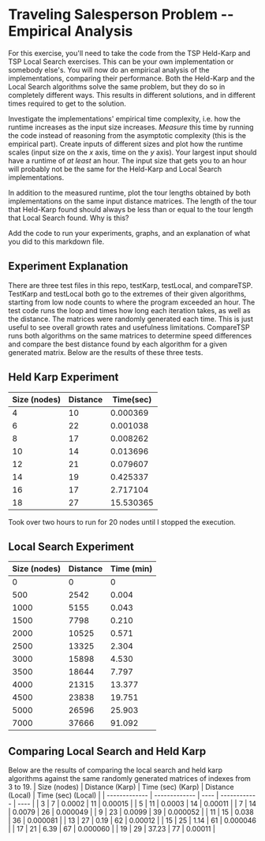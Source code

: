 # Traveling Salesperson Problem -- Empirical Analysis

For this exercise, you'll need to take the code from the TSP Held-Karp and TSP
Local Search exercises. This can be your own implementation or somebody else's.
You will now do an empirical analysis of the implementations, comparing their
performance. Both the Held-Karp and the Local Search algorithms solve the same
problem, but they do so in completely different ways. This results in different
solutions, and in different times required to get to the solution.

Investigate the implementations' empirical time complexity, i.e. how the runtime
increases as the input size increases. *Measure* this time by running the code
instead of reasoning from the asymptotic complexity (this is the empirical
part). Create inputs of different sizes and plot how the runtime scales (input
size on the $x$ axis, time on the $y$ axis). Your largest input should have a
runtime of *at least* an hour. The input size that gets you to an hour will
probably not be the same for the Held-Karp and Local Search implementations.

In addition to the measured runtime, plot the tour lengths obtained by both
implementations on the same input distance matrices. The length of the tour that
Held-Karp found should always be less than or equal to the tour length that
Local Search found. Why is this?

Add the code to run your experiments, graphs, and an explanation of what you did
to this markdown file.

## Experiment Explanation
There are three test files in this repo, testKarp, testLocal, and compareTSP. TestKarp and testLocal both go to the extremes of their given algorithms, starting from low node counts to where the program exceeded an hour. The test code runs the loop and times how long each iteration takes, as well as the distance. The matrices were randomly generated each time. This is just useful to see overall growth rates and usefulness limitations. CompareTSP runs both algorithms on the same matrices to determine speed differences and compare the best distance found by each algorithm for a given generated matrix. Below are the results of these three tests.

## Held Karp Experiment
| Size (nodes) | Distance | Time(sec)|
| ------------- | ------------- | ---- |
|4 |10 |0.000369  |
|6 |22 |0.001038  |
|8 |17 |0.008262  |
|10 |14 |0.013696  |
|12 |21 |0.079607  |
|14 |19 |0.425337  |
|16 |17 |2.717104  |
|18 |27 |15.530365  |

Took over two hours to run for 20 nodes until I stopped the execution.

## Local Search Experiment
| Size (nodes)  | Distance | Time (min) |
| ------------- | ------------- | ---- |
|  0 | 0  | 0 |
|  500 | 2542  | 0.004 |
|  1000 | 5155  |0.043  |
|  1500 | 7798  | 0.210 |
|  2000 | 10525  |0.571  |
|2500	|13325|			2.304|	
|3000	|15898			|4.530|
|3500|	18644		|	7.797|
|4000	|21315	|		13.377|
|4500	|23838|			19.751|
|5000	|26596|			25.903|
|7000 |37666| 91.092|

## Comparing Local Search and Held Karp
Below are the results of comparing the local search and held karp algorithms against the same randomly generated matrices of indexes from 3 to 19.
| Size (nodes)  | Distance (Karp) | Time (sec) (Karp) | Distance (Local) | Time (sec) (Local) |
| ------------- | ------------- | ---- | ------------ | ---- |
| 3   | 7  | 0.0002   | 11  | 0.00015  |
| 5   | 11  | 0.0003   | 14  | 0.00011    |
| 7   | 14  | 0.0079   | 26  | 0.000049   |
| 9   | 23  | 0.0099   | 39  | 0.000052   |
| 11  | 15  | 0.038   | 36  | 0.000081   |
| 13  | 27  | 0.19   | 62  | 0.00012   |
| 15  | 25  | 1.14   | 61  | 0.000046  |
| 17  | 21  | 6.39   | 67  | 0.000060  |
| 19  | 29  | 37.23   | 77  | 0.00011  |
